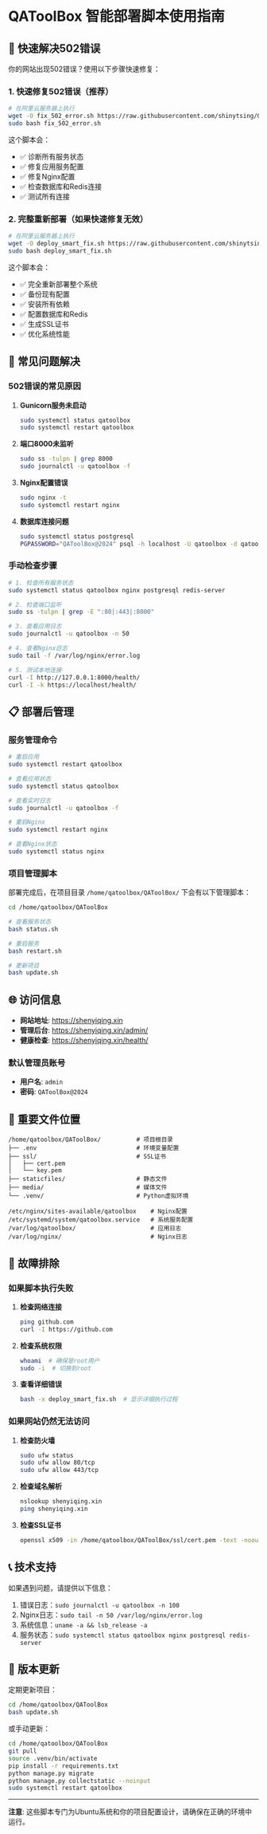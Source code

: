# QAToolBox 智能部署脚本使用指南

## 🚀 快速解决502错误

你的网站出现502错误？使用以下步骤快速修复：

### 1. 快速修复502错误（推荐）

```bash
# 在阿里云服务器上执行
wget -O fix_502_error.sh https://raw.githubusercontent.com/shinytsing/QAToolbox/main/fix_502_error.sh
sudo bash fix_502_error.sh
```

这个脚本会：
- ✅ 诊断所有服务状态
- ✅ 修复应用服务配置
- ✅ 修复Nginx配置
- ✅ 检查数据库和Redis连接
- ✅ 测试所有连接

### 2. 完整重新部署（如果快速修复无效）

```bash
# 在阿里云服务器上执行
wget -O deploy_smart_fix.sh https://raw.githubusercontent.com/shinytsing/QAToolbox/main/deploy_smart_fix.sh
sudo bash deploy_smart_fix.sh
```

这个脚本会：
- ✅ 完全重新部署整个系统
- ✅ 备份现有配置
- ✅ 安装所有依赖
- ✅ 配置数据库和Redis
- ✅ 生成SSL证书
- ✅ 优化系统性能

## 🔧 常见问题解决

### 502错误的常见原因

1. **Gunicorn服务未启动**
   ```bash
   sudo systemctl status qatoolbox
   sudo systemctl restart qatoolbox
   ```

2. **端口8000未监听**
   ```bash
   sudo ss -tulpn | grep 8000
   sudo journalctl -u qatoolbox -f
   ```

3. **Nginx配置错误**
   ```bash
   sudo nginx -t
   sudo systemctl restart nginx
   ```

4. **数据库连接问题**
   ```bash
   sudo systemctl status postgresql
   PGPASSWORD="QAToolBox@2024" psql -h localhost -U qatoolbox -d qatoolbox -c "SELECT 1;"
   ```

### 手动检查步骤

```bash
# 1. 检查所有服务状态
sudo systemctl status qatoolbox nginx postgresql redis-server

# 2. 检查端口监听
sudo ss -tulpn | grep -E ":80|:443|:8000"

# 3. 查看应用日志
sudo journalctl -u qatoolbox -n 50

# 4. 查看Nginx日志
sudo tail -f /var/log/nginx/error.log

# 5. 测试本地连接
curl -I http://127.0.0.1:8000/health/
curl -I -k https://localhost/health/
```

## 📋 部署后管理

### 服务管理命令

```bash
# 重启应用
sudo systemctl restart qatoolbox

# 查看应用状态
sudo systemctl status qatoolbox

# 查看实时日志
sudo journalctl -u qatoolbox -f

# 重启Nginx
sudo systemctl restart nginx

# 查看Nginx状态
sudo systemctl status nginx
```

### 项目管理脚本

部署完成后，在项目目录 `/home/qatoolbox/QAToolBox/` 下会有以下管理脚本：

```bash
cd /home/qatoolbox/QAToolBox

# 查看服务状态
bash status.sh

# 重启服务
bash restart.sh

# 更新项目
bash update.sh
```

## 🌐 访问信息

- **网站地址**: https://shenyiqing.xin
- **管理后台**: https://shenyiqing.xin/admin/
- **健康检查**: https://shenyiqing.xin/health/

### 默认管理员账号
- **用户名**: `admin`
- **密码**: `QAToolBox@2024`

## 📁 重要文件位置

```
/home/qatoolbox/QAToolBox/          # 项目根目录
├── .env                            # 环境变量配置
├── ssl/                            # SSL证书
│   ├── cert.pem
│   └── key.pem
├── staticfiles/                    # 静态文件
├── media/                          # 媒体文件
└── .venv/                          # Python虚拟环境

/etc/nginx/sites-available/qatoolbox    # Nginx配置
/etc/systemd/system/qatoolbox.service   # 系统服务配置
/var/log/qatoolbox/                     # 应用日志
/var/log/nginx/                         # Nginx日志
```

## 🚨 故障排除

### 如果脚本执行失败

1. **检查网络连接**
   ```bash
   ping github.com
   curl -I https://github.com
   ```

2. **检查系统权限**
   ```bash
   whoami  # 确保是root用户
   sudo -i  # 切换到root
   ```

3. **查看详细错误**
   ```bash
   bash -x deploy_smart_fix.sh  # 显示详细执行过程
   ```

### 如果网站仍然无法访问

1. **检查防火墙**
   ```bash
   sudo ufw status
   sudo ufw allow 80/tcp
   sudo ufw allow 443/tcp
   ```

2. **检查域名解析**
   ```bash
   nslookup shenyiqing.xin
   ping shenyiqing.xin
   ```

3. **检查SSL证书**
   ```bash
   openssl x509 -in /home/qatoolbox/QAToolBox/ssl/cert.pem -text -noout
   ```

## 📞 技术支持

如果遇到问题，请提供以下信息：

1. 错误日志：`sudo journalctl -u qatoolbox -n 100`
2. Nginx日志：`sudo tail -n 50 /var/log/nginx/error.log`
3. 系统信息：`uname -a && lsb_release -a`
4. 服务状态：`sudo systemctl status qatoolbox nginx postgresql redis-server`

## 🔄 版本更新

定期更新项目：

```bash
cd /home/qatoolbox/QAToolBox
bash update.sh
```

或手动更新：

```bash
cd /home/qatoolbox/QAToolBox
git pull
source .venv/bin/activate
pip install -r requirements.txt
python manage.py migrate
python manage.py collectstatic --noinput
sudo systemctl restart qatoolbox
```

---

**注意**: 这些脚本专门为Ubuntu系统和你的项目配置设计，请确保在正确的环境中运行。
